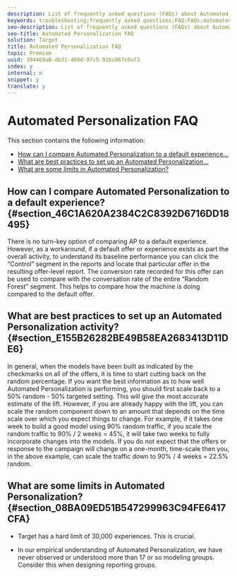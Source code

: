 ```yaml
---
description: List of frequently asked questions (FAQs) about Automated Personalization (AP).
keywords: troubleshooting;frequently asked questions;FAQ;FAQs;automated personalization
seo-description: List of frequently asked questions (FAQs) about Automated Personalization (AP).
seo-title: Automated Personalization FAQ
solution: Target
title: Automated Personalization FAQ
topic: Premium
uuid: 394469a0-db31-460d-97c5-91bc067c0af3
index: y
internal: n
snippet: y
translate: y
---
```


# Automated Personalization FAQ

This section contains the following information:

* [ How can I compare Automated Personalization to a default experience... ](c_automated_personalization-faq.md#section_46C1A620A2384C2C8392D6716DD18495)
* [ What are best practices to set up an Automated Personalization... ](c_automated_personalization-faq.md#section_E155B26282BE49B58EA2683413D11DE6)
* [ What are some limits in Automated Personalization? ](c_automated_personalization-faq.md#section_08BA09ED51B547299963C94FE6417CFA)


## How can I compare Automated Personalization to a default experience? {#section_46C1A620A2384C2C8392D6716DD18495}

There is no turn-key option of comparing AP to a default experience. However, as a workaround, if a default offer or experience exists as part the overall activity, to understand its baseline performance you can click the “Control” segment in the reports and locate that particular offer in the resulting offer-level report. The conversion rate recorded for this offer can be used to compare with the conversation rate of the entire “Random Forest” segment. This helps to compare how the machine is doing compared to the default offer.

## What are best practices to set up an Automated Personalization activity? {#section_E155B26282BE49B58EA2683413D11DE6}

In general, when the models have been built as indicated by the checkmarks on all of the offers, it is time to start cutting back on the random percentage.
If you want the best information as to how well Automated Personalization is performing, you should first scale back to a 50% random - 50% targeted setting. This will give the most accurate estimate of the lift.
However, if you are already happy with the lift, you can scale the random component down to an amount that depends on the time scale over which you expect things to change. For example, if it takes one week to build a good model using 90% random traffic, if you scale the random traffic to 90% / 2 weeks = 45%, it will take two weeks to fully incorporate changes into the models. If you do not expect that the offers or response to the campaign will change on a one-month, time-scale then you, in the above example, can scale the traffic down to 90% / 4 weeks = 22.5% random.

## What are some limits in Automated Personalization? {#section_08BA09ED51B547299963C94FE6417CFA}


* Target has a hard limit of 30,000 experiences. This is crucial.

* In our empirical understanding of Automated Personalization, we have never observed or understood more than 17 or so modeling groups. Consider this when designing reporting groups.


